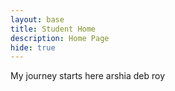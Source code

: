 ```yaml
---
layout: base
title: Student Home 
description: Home Page
hide: true
---
```


My journey starts here arshia deb roy
